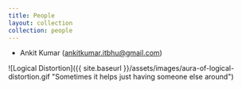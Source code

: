 ```yaml
---
title: People
layout: collection
collection: people
---
```



- Ankit Kumar (ankitkumar.itbhu@gmail.com)

![Logical Distortion]({{ site.baseurl }}/assets/images/aura-of-logical-distortion.gif "Sometimes it helps just having someone else around")
